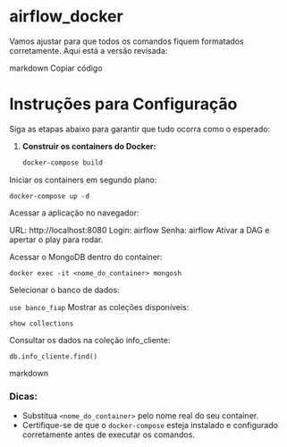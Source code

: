 # airflow_docker

Vamos ajustar para que todos os comandos fiquem formatados corretamente. Aqui está a versão revisada:

markdown
Copiar código
# Instruções para Configuração

Siga as etapas abaixo para garantir que tudo ocorra como o esperado:

1. **Construir os containers do Docker:**
   ```bash
   docker-compose build
Iniciar os containers em segundo plano:


`docker-compose up -d`

Acessar a aplicação no navegador:

URL: http://localhost:8080
Login: airflow
Senha: airflow
Ativar a DAG e apertar o play para rodar.

Acessar o MongoDB dentro do container:


`docker exec -it <nome_do_container> mongosh`

Selecionar o banco de dados:

`use banco_fiap`
Mostrar as coleções disponíveis:

`show collections`

Consultar os dados na coleção info_cliente:

`db.info_cliente.find()`

markdown


### Dicas:
- Substitua `<nome_do_container>` pelo nome real do seu container.
- Certifique-se de que o `docker-compose` esteja instalado e configurado corretamente antes de executar os comandos.


